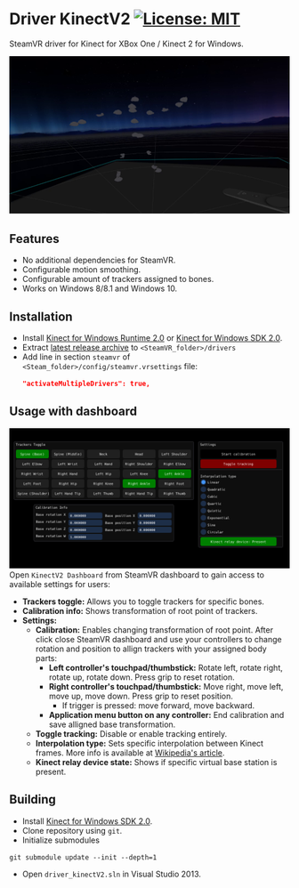 # Driver KinectV2 [![License: MIT](https://img.shields.io/badge/License-MIT-yellow.svg)](https://opensource.org/licenses/MIT)

SteamVR driver for Kinect for XBox One / Kinect 2 for Windows.

![](./.github/img_02.png)

## Features
* No additional dependencies for SteamVR.
* Configurable motion smoothing.
* Configurable amount of trackers assigned to bones.
* Works on Windows 8/8.1 and Windows 10.

## Installation
* Install [Kinect for Windows Runtime 2.0](https://www.microsoft.com/en-us/download/details.aspx?id=44559) or [Kinect for Windows SDK 2.0](https://www.microsoft.com/en-us/download/details.aspx?id=44561).
* Extract [latest release archive](../../releases/latest) to `<SteamVR_folder>/drivers`
* Add line in section `steamvr` of `<Steam_folder>/config/steamvr.vrsettings` file:
  ```JSON
  "activateMultipleDrivers": true,
  ```
  
## Usage with dashboard
![](./.github/img_01.png)
Open `KinectV2 Dashboard` from SteamVR dashboard to gain access to available settings for users:
* **Trackers toggle:** Allows you to toggle trackers for specific bones.
* **Calibration info:** Shows transformation of root point of trackers.
* **Settings:**
  * **Calibration:** Enables changing transformation of root point. After click close SteamVR dashboard and use your controllers to change rotation and position to allign trackers with your assigned body parts:
    * **Left controller's touchpad/thumbstick:** Rotate left, rotate right, rotate up, rotate down. Press grip to reset rotation.
    * **Right controller's touchpad/thumbstick:** Move right, move left, move up, move down. Press grip to reset position.
      * If trigger is pressed: move forward, move backward.
    * **Application menu button on any controller:** End calibration and save alligned base transformation.
  * **Toggle tracking:** Disable or enable tracking entirely.
  * **Interpolation type:** Sets specific interpolation between Kinect frames. More info is available at [Wikipedia's article](https://en.wikipedia.org/wiki/Interpolation).
  * **Kinect relay device state:** Shows if specific virtual base station is present.

## Building
* Install [Kinect for Windows SDK 2.0](https://www.microsoft.com/en-us/download/details.aspx?id=44561).
* Clone repository using `git`.
* Initialize submodules
```
git submodule update --init --depth=1
```
* Open `driver_kinectV2.sln` in Visual Studio 2013.
